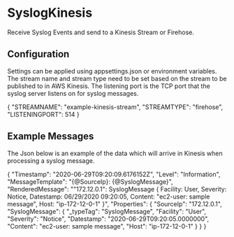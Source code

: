 # SyslogKinesis
Receive Syslog Events and send to a Kinesis Stream or Firehose.

## Configuration
Settings can be applied using appsettings.json or environment variables. The stream name and stream type need to be set based on the stream to be published to in AWS Kinesis. The listening port is the TCP port that the syslog server listens on for syslog messages.

{
  "STREAMNAME": "example-kinesis-stream",
  "STREAMTYPE": "firehose",
  "LISTENINGPORT": 514 
}

## Example Messages
The Json below is an example of the data which will arrive in Kinesis when processing a syslog message.

{
    "Timestamp": "2020-06-29T09:20:09.6176152Z",
    "Level": "Information",
    "MessageTemplate": "{@SourceIp}: {@SyslogMessage}",
    "RenderedMessage": "\"172.12.0.1\": SyslogMessage { Facility: User, Severity: Notice, Datestamp: 06/29/2020 09:20:05, Content: \"ec2-user: sample message\", Host: \"ip-172-12-0-1\" }",
    "Properties": {
        "SourceIp": "172.12.0.1",
        "SyslogMessage": {
            "_typeTag": "SyslogMessage",
            "Facility": "User",
            "Severity": "Notice",
            "Datestamp": "2020-06-29T09:20:05.0000000",
            "Content": "ec2-user: sample message",
            "Host": "ip-172-12-0-1"
        }
    }
}
